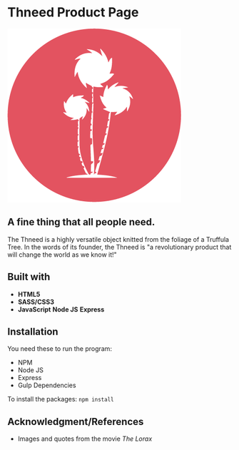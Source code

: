# Thneed Product Page

![Thneed Logo](/public/images/favicon.png)

## A fine thing that all people need.


The Thneed is a highly versatile object knitted from the foliage of a Truffula Tree. In the words of its founder, the Thneed is "a revolutionary product that will change the world as we know it!"


## Built with
* **HTML5**
* **SASS/CSS3**
* **JavaScript**
**Node JS**
**Express**


## Installation

You need these to run the program:

* NPM
* Node JS
* Express
* Gulp Dependencies

To install the packages: `npm install`

## Acknowledgment/References
* Images and quotes from the movie _The Lorax_